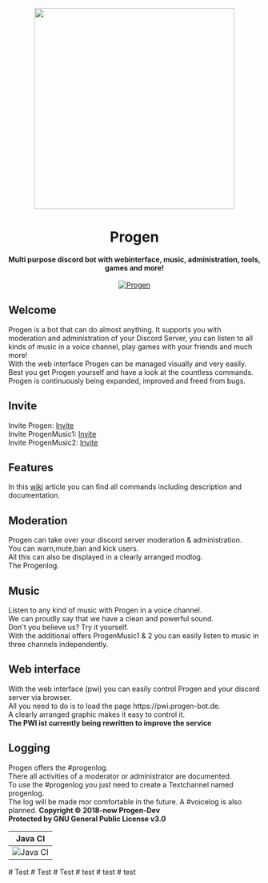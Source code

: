 <div align="center">
<img src="https://github.com/Progen-Dev/Progen-Graphics/blob/master/logo_round.446a0937.png" height="400"/>
 <h1>Progen</h1>
 <strong>Multi purpose discord bot with webinterface, music, administration, tools, games and more!</strong>
 <br><br>
 <a href="https://top.gg/bot/495293590503817237" >
  <img src="https://top.gg/api/widget/495293590503817237.svg" alt="Progen" />
</a>
</div> 
<h2>Welcome</h2>
Progen is a bot that can do almost anything. It supports you with moderation and administration of your Discord Server, you can listen to all kinds of music in a voice channel, play games with your friends and much more! 
<br>With the web interface Progen can be managed visually and very easily.
<br>Best you get Progen yourself and have a look at the countless commands. Progen is continuously being expanded, improved and freed from bugs.
<h2>Invite</h2>
Invite Progen: <a href="https://discord.com/oauth2/authorize?client_id=495293590503817237&scope=bot&permissions=8">Invite</a>
<br>
Invite ProgenMusic1: <a href="https://discord.com/oauth2/authorize?client_id=662647209929605126&scope=bot&permissions=3145728">Invite</a>
<br>
Invite ProgenMusic2: <a href="https://discord.com/oauth2/authorize?client_id=662647378385305620&scope=bot&permissions=3145728">Invite</a>
<h2>Features</h2>
In this <a href="">wiki</a> article you can find all commands including description and documentation.
<h2>Moderation</h2>
Progen can take over your discord server moderation & administration. <br>
You can warn,mute,ban and kick users. <br>
All this can also be displayed in a clearly arranged modlog. <br>
The Progenlog.
<h2>Music</h2>
Listen to any kind of music with Progen in a voice channel. <br>
We can proudly say that we have a clean and powerful sound. <br>
Don't you believe us? Try it yourself. <br>
With the additional offers ProgenMusic1 & 2 you can easily listen to music in three channels independently. 
<h2>Web interface</h2>
With the web interface (pwi) you can easily control Progen and your discord server via browser.<br>
All you need to do is to load the page https://pwi.progen-bot.de.<br>
A clearly arranged graphic makes it easy to control it.<br>
<strong>The PWI ist currently being rewritten to improve the service</strong>
<h2>Logging</h2>
Progen offers the #progenlog.<br>
There all activities of a moderator or administrator are documented. <br>
To use the #progenlog you just need to create a Textchannel named progenlog. <br>
The log will be made mor comfortable in the future. A #voicelog is also planned.
<strong>
 Copyright © 2018-now Progen-Dev
 <br>
 Protected by GNU General Public License v3.0
</strong>
  
|   Java CI    |
|-------       |
|![Java CI](https://github.com/Progen-Dev/Progen/workflows/Java%20CI/badge.svg?branch=master&event=push)       |

#   T e s t  
 #   T e s t  
 #   T e s t  
 #   t e s t  
 #   t e s t  
 #   t e s t  
 